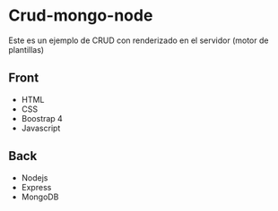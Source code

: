 # Crud-mongo-node

Este es un ejemplo de CRUD con renderizado en el servidor (motor de plantillas)

## Front
- HTML
- CSS
- Boostrap 4
- Javascript
## Back
- Nodejs
- Express
- MongoDB
